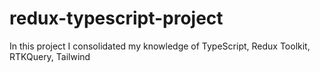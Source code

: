 # redux-typescript-project
In this project I consolidated my knowledge of TypeScript, Redux Toolkit, RTKQuery, Tailwind
